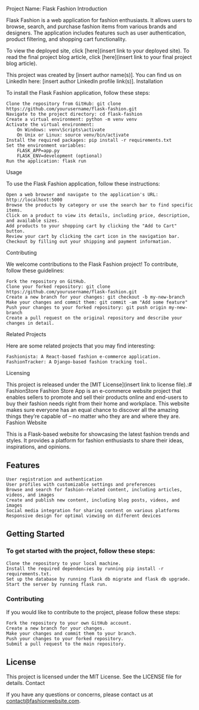 Project Name: Flask Fashion
Introduction

Flask Fashion is a web application for fashion enthusiasts. It allows users to browse, search, and purchase fashion items from various brands and designers. The application includes features such as user authentication, product filtering, and shopping cart functionality.

To view the deployed site, click [here](insert link to your deployed site). To read the final project blog article, click [here](insert link to your final project blog article).

This project was created by [insert author name(s)]. You can find us on LinkedIn here: [insert author LinkedIn profile link(s)].
Installation

To install the Flask Fashion application, follow these steps:

    Clone the repository from GitHub: git clone https://github.com/yourusername/flask-fashion.git
    Navigate to the project directory: cd flask-fashion
    Create a virtual environment: python -m venv venv
    Activate the virtual environment:
        On Windows: venv\Scripts\activate
        On Unix or Linux: source venv/bin/activate
    Install the required packages: pip install -r requirements.txt
    Set the environment variables:
        FLASK_APP=app.py
        FLASK_ENV=development (optional)
    Run the application: flask run

Usage

To use the Flask Fashion application, follow these instructions:

    Open a web browser and navigate to the application's URL: http://localhost:5000
    Browse the products by category or use the search bar to find specific items.
    Click on a product to view its details, including price, description, and available sizes.
    Add products to your shopping cart by clicking the "Add to Cart" button.
    Review your cart by clicking the cart icon in the navigation bar.
    Checkout by filling out your shipping and payment information.

Contributing

We welcome contributions to the Flask Fashion project! To contribute, follow these guidelines:

    Fork the repository on GitHub.
    Clone your forked repository: git clone https://github.com/yourusername/flask-fashion.git
    Create a new branch for your changes: git checkout -b my-new-branch
    Make your changes and commit them: git commit -am "Add some feature"
    Push your changes to your forked repository: git push origin my-new-branch
    Create a pull request on the original repository and describe your changes in detail.

Related Projects

Here are some related projects that you may find interesting:

    Fashionista: A React-based fashion e-commerce application.
    FashionTracker: A Django-based fashion tracking tool.

Licensing

This project is released under the [MIT License](insert link to license file).:# FashionStore
Fashion Store App is an e-commerce website project that enables sellers to promote and sell their products online and end-users to buy their fashion needs right from their home and workplace. This website makes sure everyone has an equal chance to discover all the amazing things they’re capable of – no matter who they are and where they are.
Fashion Website

This is a Flask-based website for showcasing the latest fashion trends and styles. It provides a platform for fashion enthusiasts to share their ideas, inspirations, and opinions.
## Features

    User registration and authentication
    User profiles with customizable settings and preferences
    Browse and search for fashion-related content, including articles, videos, and images
    Create and publish new content, including blog posts, videos, and images
    Social media integration for sharing content on various platforms
    Responsive design for optimal viewing on different devices

## Getting Started

### To get started with the project, follow these steps:

    Clone the repository to your local machine.
    Install the required dependencies by running pip install -r requirements.txt.
    Set up the database by running flask db migrate and flask db upgrade.
    Start the server by running flask run.

### Contributing

If you would like to contribute to the project, please follow these steps:

    Fork the repository to your own GitHub account.
    Create a new branch for your changes.
    Make your changes and commit them to your branch.
    Push your changes to your forked repository.
    Submit a pull request to the main repository.

## License

This project is licensed under the MIT License. See the LICENSE file for details.
Contact

If you have any questions or concerns, please contact us at contact@fashionwebsite.com.
